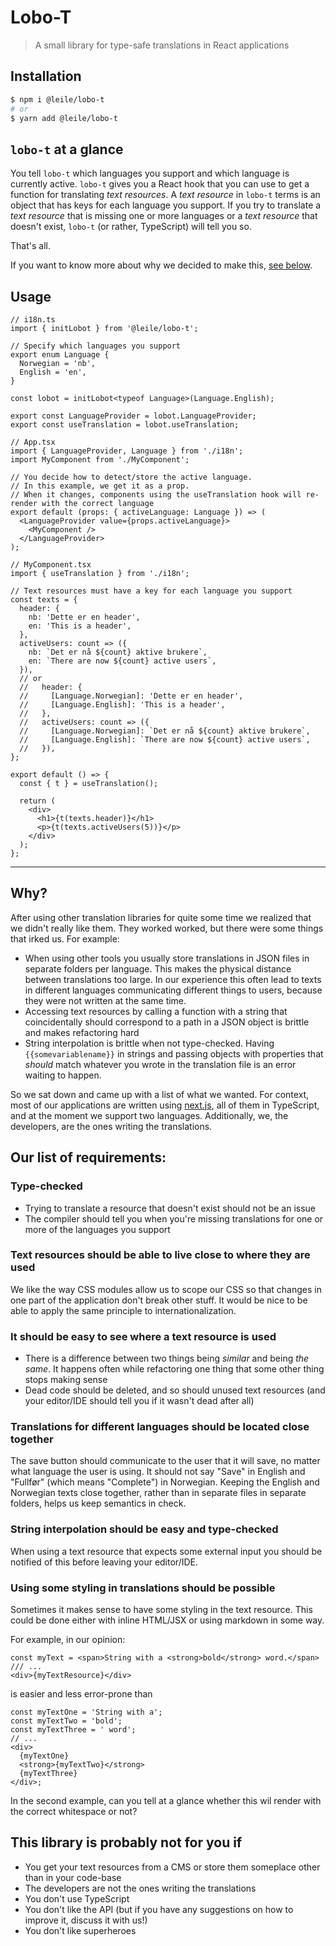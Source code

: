 # Lobo-T

> A small library for type-safe translations in React applications

## Installation

```sh
$ npm i @leile/lobo-t
# or
$ yarn add @leile/lobo-t
```

## `lobo-t` at a glance

You tell `lobo-t` which languages you support and which language is currently active.
`lobo-t` gives you a React hook that you can use to get a function for translating _text resources_.
A _text resource_ in `lobo-t` terms is an object that has keys for each language you support.
If you try to translate a _text resource_ that is missing one or more languages or a _text resource_ that doesn't exist, `lobo-t` (or rather, TypeScript) will tell you so.

That's all.

If you want to know more about why we decided to make this, [see below](#why).

## Usage

```tsx
// i18n.ts
import { initLobot } from '@leile/lobo-t';

// Specify which languages you support
export enum Language {
  Norwegian = 'nb',
  English = 'en',
}

const lobot = initLobot<typeof Language>(Language.English);

export const LanguageProvider = lobot.LanguageProvider;
export const useTranslation = lobot.useTranslation;
```

```tsx
// App.tsx
import { LanguageProvider, Language } from './i18n';
import MyComponent from './MyComponent';

// You decide how to detect/store the active language.
// In this example, we get it as a prop.
// When it changes, components using the useTranslation hook will re-render with the correct language
export default (props: { activeLanguage: Language }) => (
  <LanguageProvider value={props.activeLanguage}>
    <MyComponent />
  </LanguageProvider>
);
```

```tsx
// MyComponent.tsx
import { useTranslation } from './i18n';

// Text resources must have a key for each language you support
const texts = {
  header: {
    nb: 'Dette er en header',
    en: 'This is a header',
  },
  activeUsers: count => ({
    nb: `Det er nå ${count} aktive brukere`,
    en: `There are now ${count} active users`,
  }),
  // or
  //   header: {
  //     [Language.Norwegian]: 'Dette er en header',
  //     [Language.English]: 'This is a header',
  //   },
  //   activeUsers: count => ({
  //     [Language.Norwegian]: `Det er nå ${count} aktive brukere`,
  //     [Language.English]: `There are now ${count} active users`,
  //   }),
};

export default () => {
  const { t } = useTranslation();

  return (
    <div>
      <h1>{t(texts.header)}</h1>
      <p>{t(texts.activeUsers(5))}</p>
    </div>
  );
};
```

---

## Why?

After using other translation libraries for quite some time we realized that we didn't really like them.
They worked worked, but there were some things that irked us. For example:

- When using other tools you usually store translations in JSON files in separate folders per language. This makes the physical distance between translations too large. In our experience this often lead to texts in different languages communicating different things to users, because they were not written at the same time.
- Accessing text resources by calling a function with a string that coincidentally should correspond to a path in a JSON object is brittle and makes refactoring hard
- String interpolation is brittle when not type-checked. Having `{{somevariablename}}` in strings and passing objects with properties that _should_ match whatever you wrote in the translation file is an error waiting to happen.

So we sat down and came up with a list of what we wanted.
For context, most of our applications are written using [next.js](https://nextjs.org/), all of them in TypeScript, and at the moment we support two languages.
Additionally, we, the developers, are the ones writing the translations.

## Our list of requirements:

### Type-checked

- Trying to translate a resource that doesn't exist should not be an issue
- The compiler should tell you when you're missing translations for one or more of the languages you support

### Text resources should be able to live close to where they are used

We like the way CSS modules allow us to scope our CSS so that changes in one part of the application don't break other stuff. It would be nice to be able to apply the same principle to internationalization.

### It should be easy to see where a text resource is used

- There is a difference between two things being _similar_ and being _the same_. It happens often while refactoring one thing that some other thing stops making sense
- Dead code should be deleted, and so should unused text resources (and your editor/IDE should tell you if it wasn't dead after all)

### Translations for different languages should be located close together

The save button should communicate to the user that it will save, no matter what language the user is using.
It should not say "Save" in English and "Fullfør" (which means "Complete") in Norwegian.
Keeping the English and Norwegian texts close together, rather than in separate files in separate folders, helps us keep semantics in check.

### String interpolation should be easy and type-checked

When using a text resource that expects some external input you should be notified of this before leaving your editor/IDE.

### Using some styling in translations should be possible

Sometimes it makes sense to have some styling in the text resource.
This could be done either with inline HTML/JSX or using markdown in some way.

For example, in our opinion:

```tsx
const myText = <span>String with a <strong>bold</strong> word.</span>
/// ...
<div>{myTextResource}</div>
```

is easier and less error-prone than

```tsx
const myTextOne = 'String with a';
const myTextTwo = 'bold';
const myTextThree = ' word';
// ...
<div>
  {myTextOne}
  <strong>{myTextTwo}</strong>
  {myTextThree}
</div>;
```

In the second example, can you tell at a glance whether this wil render with the correct whitespace or not?

## This library is probably not for you if

- You get your text resources from a CMS or store them someplace other than in your code-base
- The developers are not the ones writing the translations
- You don't use TypeScript
- You don't like the API (but if you have any suggestions on how to improve it, discuss it with us!)
- You don't like superheroes
